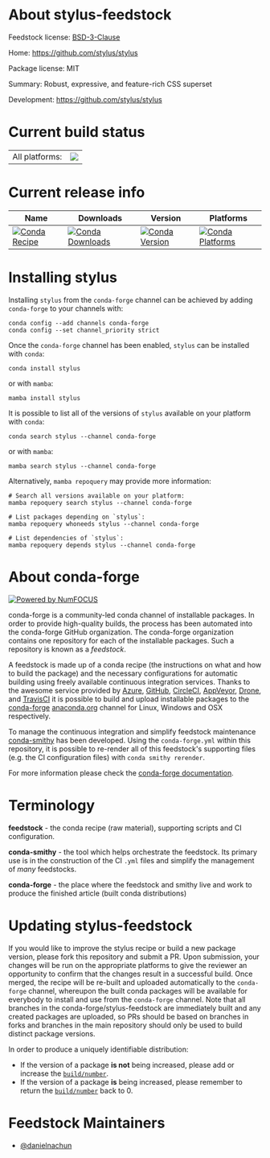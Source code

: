 About stylus-feedstock
======================

Feedstock license: [BSD-3-Clause](https://github.com/conda-forge/stylus-feedstock/blob/main/LICENSE.txt)

Home: https://github.com/stylus/stylus

Package license: MIT

Summary: Robust, expressive, and feature-rich CSS superset

Development: https://github.com/stylus/stylus

Current build status
====================


<table><tr><td>All platforms:</td>
    <td>
      <a href="https://dev.azure.com/conda-forge/feedstock-builds/_build/latest?definitionId=24390&branchName=main">
        <img src="https://dev.azure.com/conda-forge/feedstock-builds/_apis/build/status/stylus-feedstock?branchName=main">
      </a>
    </td>
  </tr>
</table>

Current release info
====================

| Name | Downloads | Version | Platforms |
| --- | --- | --- | --- |
| [![Conda Recipe](https://img.shields.io/badge/recipe-stylus-green.svg)](https://anaconda.org/conda-forge/stylus) | [![Conda Downloads](https://img.shields.io/conda/dn/conda-forge/stylus.svg)](https://anaconda.org/conda-forge/stylus) | [![Conda Version](https://img.shields.io/conda/vn/conda-forge/stylus.svg)](https://anaconda.org/conda-forge/stylus) | [![Conda Platforms](https://img.shields.io/conda/pn/conda-forge/stylus.svg)](https://anaconda.org/conda-forge/stylus) |

Installing stylus
=================

Installing `stylus` from the `conda-forge` channel can be achieved by adding `conda-forge` to your channels with:

```
conda config --add channels conda-forge
conda config --set channel_priority strict
```

Once the `conda-forge` channel has been enabled, `stylus` can be installed with `conda`:

```
conda install stylus
```

or with `mamba`:

```
mamba install stylus
```

It is possible to list all of the versions of `stylus` available on your platform with `conda`:

```
conda search stylus --channel conda-forge
```

or with `mamba`:

```
mamba search stylus --channel conda-forge
```

Alternatively, `mamba repoquery` may provide more information:

```
# Search all versions available on your platform:
mamba repoquery search stylus --channel conda-forge

# List packages depending on `stylus`:
mamba repoquery whoneeds stylus --channel conda-forge

# List dependencies of `stylus`:
mamba repoquery depends stylus --channel conda-forge
```


About conda-forge
=================

[![Powered by
NumFOCUS](https://img.shields.io/badge/powered%20by-NumFOCUS-orange.svg?style=flat&colorA=E1523D&colorB=007D8A)](https://numfocus.org)

conda-forge is a community-led conda channel of installable packages.
In order to provide high-quality builds, the process has been automated into the
conda-forge GitHub organization. The conda-forge organization contains one repository
for each of the installable packages. Such a repository is known as a *feedstock*.

A feedstock is made up of a conda recipe (the instructions on what and how to build
the package) and the necessary configurations for automatic building using freely
available continuous integration services. Thanks to the awesome service provided by
[Azure](https://azure.microsoft.com/en-us/services/devops/), [GitHub](https://github.com/),
[CircleCI](https://circleci.com/), [AppVeyor](https://www.appveyor.com/),
[Drone](https://cloud.drone.io/welcome), and [TravisCI](https://travis-ci.com/)
it is possible to build and upload installable packages to the
[conda-forge](https://anaconda.org/conda-forge) [anaconda.org](https://anaconda.org/)
channel for Linux, Windows and OSX respectively.

To manage the continuous integration and simplify feedstock maintenance
[conda-smithy](https://github.com/conda-forge/conda-smithy) has been developed.
Using the ``conda-forge.yml`` within this repository, it is possible to re-render all of
this feedstock's supporting files (e.g. the CI configuration files) with ``conda smithy rerender``.

For more information please check the [conda-forge documentation](https://conda-forge.org/docs/).

Terminology
===========

**feedstock** - the conda recipe (raw material), supporting scripts and CI configuration.

**conda-smithy** - the tool which helps orchestrate the feedstock.
                   Its primary use is in the construction of the CI ``.yml`` files
                   and simplify the management of *many* feedstocks.

**conda-forge** - the place where the feedstock and smithy live and work to
                  produce the finished article (built conda distributions)


Updating stylus-feedstock
=========================

If you would like to improve the stylus recipe or build a new
package version, please fork this repository and submit a PR. Upon submission,
your changes will be run on the appropriate platforms to give the reviewer an
opportunity to confirm that the changes result in a successful build. Once
merged, the recipe will be re-built and uploaded automatically to the
`conda-forge` channel, whereupon the built conda packages will be available for
everybody to install and use from the `conda-forge` channel.
Note that all branches in the conda-forge/stylus-feedstock are
immediately built and any created packages are uploaded, so PRs should be based
on branches in forks and branches in the main repository should only be used to
build distinct package versions.

In order to produce a uniquely identifiable distribution:
 * If the version of a package **is not** being increased, please add or increase
   the [``build/number``](https://docs.conda.io/projects/conda-build/en/latest/resources/define-metadata.html#build-number-and-string).
 * If the version of a package **is** being increased, please remember to return
   the [``build/number``](https://docs.conda.io/projects/conda-build/en/latest/resources/define-metadata.html#build-number-and-string)
   back to 0.

Feedstock Maintainers
=====================

* [@danielnachun](https://github.com/danielnachun/)

